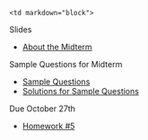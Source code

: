 	<td markdown="block">

Slides

* [About the Midterm](slides/13/exam.html)

Sample Questions for Midterm

* [Sample Questions](resources/handouts/midterm/midterm_1_practice.pdf)
* [Solutions for Sample Questions](resources/handouts/midterm/midterm_1_practice_solutions.pdf)

</td>
	<td markdown="block">
<!--
* Chapter 
* Chapter 
-->
</td>
	<td markdown="block">
<!--
* [](assignments/.html)
-->
Due October 27th

* [Homework #5](homework/05.html)

</td>
